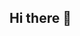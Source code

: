 ## Hi there 👋

<!--
**gGalvao-s/gGalvao-s** is a ✨ _special_ ✨ repository because its `README.md` (this file) appears on your GitHub profile.

Here are some ideas to get you started:

- o
